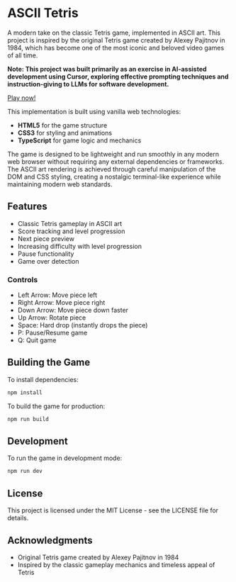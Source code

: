 # ASCII Tetris

A modern take on the classic Tetris game, implemented in ASCII art. This project is inspired by the original Tetris game created by Alexey Pajitnov in 1984, which has become one of the most iconic and beloved video games of all time.

**Note: This project was built primarily as an exercise in AI-assisted development using Cursor, exploring effective prompting techniques and instruction-giving to LLMs for software development.**

[Play now!](https://michaelmov.github.io/ascii-tetris/)

This implementation is built using vanilla web technologies:

- **HTML5** for the game structure
- **CSS3** for styling and animations
- **TypeScript** for game logic and mechanics

The game is designed to be lightweight and run smoothly in any modern web browser without requiring any external dependencies or frameworks. The ASCII art rendering is achieved through careful manipulation of the DOM and CSS styling, creating a nostalgic terminal-like experience while maintaining modern web standards.

## Features

- Classic Tetris gameplay in ASCII art
- Score tracking and level progression
- Next piece preview
- Increasing difficulty with level progression
- Pause functionality
- Game over detection

### Controls

- Left Arrow: Move piece left
- Right Arrow: Move piece right
- Down Arrow: Move piece down faster
- Up Arrow: Rotate piece
- Space: Hard drop (instantly drops the piece)
- P: Pause/Resume game
- Q: Quit game

## Building the Game

To install dependencies:

```bash
npm install
```

To build the game for production:

```bash
npm run build
```

## Development

To run the game in development mode:

```bash
npm run dev
```

## License

This project is licensed under the MIT License - see the LICENSE file for details.

## Acknowledgments

- Original Tetris game created by Alexey Pajitnov in 1984
- Inspired by the classic gameplay mechanics and timeless appeal of Tetris

